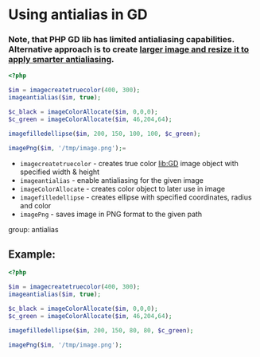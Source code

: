 # Using antialias in GD

### **Note**, that PHP GD lib has limited antialiasing capabilities. Alternative approach is to create [larger image and resize it to apply smarter antialiasing]().

```php
<?php

$im = imagecreatetruecolor(400, 300);
imageantialias($im, true);

$c_black = imageColorAllocate($im, 0,0,0);
$c_green = imageColorAllocate($im, 46,204,64);

imagefilledellipse($im, 200, 150, 100, 100, $c_green);

imagePng($im, '/tmp/image.png');=
```

- `imagecreatetruecolor` - creates true color [lib:GD](https://onelinerhub.com/php-gd/how-to-install-gd-for-php-on-ubuntu-ubuntuversion) image object with specified width & height
- `imageantialias` - enable antialiasing for the given image
- `imageColorAllocate` - creates color object to later use in image
- `imagefilledellipse` - creates ellipse with specified coordinates, radius and color
- `imagePng` - saves image in PNG format to the given path

group: antialias

## Example: 
```php
<?php

$im = imagecreatetruecolor(400, 300);
imageantialias($im, true);

$c_black = imageColorAllocate($im, 0,0,0);
$c_green = imageColorAllocate($im, 46,204,64);

imagefilledellipse($im, 200, 150, 80, 80, $c_green);

imagePng($im, '/tmp/image.png');
```

